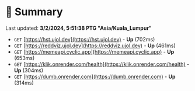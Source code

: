 # 📖 Summary
Last updated: **3/2/2024, 5:51:38 PTG "Asia/Kuala_Lumpur"**

- `GET` [https://hst.ujol.dev](https://hst.ujol.dev) - **Up** (702ms)
- `GET` [https://reddviz.ujol.dev](https://reddviz.ujol.dev) - **Up** (461ms)
- `GET` [https://memeapi.cyclic.app](https://memeapi.cyclic.app) - **Up** (653ms)
- `GET` [https://klik.onrender.com/health](https://klik.onrender.com/health) - **Up** (304ms)
- `GET` [https://dumb.onrender.com](https://dumb.onrender.com) - **Up** (314ms)

